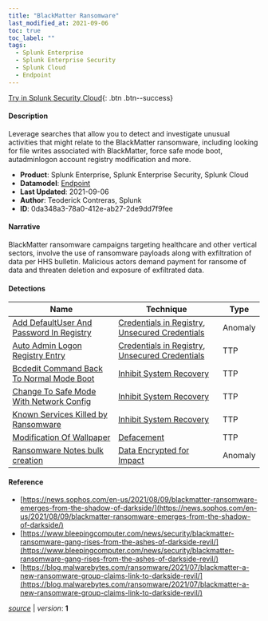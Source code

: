 ```yaml
---
title: "BlackMatter Ransomware"
last_modified_at: 2021-09-06
toc: true
toc_label: ""
tags:
  - Splunk Enterprise
  - Splunk Enterprise Security
  - Splunk Cloud
  - Endpoint
---
```


[Try in Splunk Security Cloud](https://www.splunk.com/en_us/cyber-security.html){: .btn .btn--success}

#### Description

Leverage searches that allow you to detect and investigate unusual activities that might relate to the BlackMatter ransomware, including looking for file writes associated with BlackMatter, force safe mode boot, autadminlogon account registry modification and more.

- **Product**: Splunk Enterprise, Splunk Enterprise Security, Splunk Cloud
- **Datamodel**: [Endpoint](https://docs.splunk.com/Documentation/CIM/latest/User/Endpoint)
- **Last Updated**: 2021-09-06
- **Author**: Teoderick Contreras, Splunk
- **ID**: 0da348a3-78a0-412e-ab27-2de9dd7f9fee

#### Narrative

BlackMatter ransomware campaigns targeting healthcare and other vertical sectors, involve the use of ransomware payloads along with exfiltration of data per HHS bulletin. Malicious actors demand payment for ransome of data and threaten deletion and exposure of exfiltrated data.

#### Detections

| Name        | Technique   | Type         |
| ----------- | ----------- |--------------|
| [Add DefaultUser And Password In Registry](/endpoint/add_defaultuser_and_password_in_registry/) | [Credentials in Registry](/tags/#credentials-in-registry), [Unsecured Credentials](/tags/#unsecured-credentials) | Anomaly |
| [Auto Admin Logon Registry Entry](/endpoint/auto_admin_logon_registry_entry/) | [Credentials in Registry](/tags/#credentials-in-registry), [Unsecured Credentials](/tags/#unsecured-credentials) | TTP |
| [Bcdedit Command Back To Normal Mode Boot](/endpoint/bcdedit_command_back_to_normal_mode_boot/) | [Inhibit System Recovery](/tags/#inhibit-system-recovery) | TTP |
| [Change To Safe Mode With Network Config](/endpoint/change_to_safe_mode_with_network_config/) | [Inhibit System Recovery](/tags/#inhibit-system-recovery) | TTP |
| [Known Services Killed by Ransomware](/endpoint/known_services_killed_by_ransomware/) | [Inhibit System Recovery](/tags/#inhibit-system-recovery) | TTP |
| [Modification Of Wallpaper](/endpoint/modification_of_wallpaper/) | [Defacement](/tags/#defacement) | TTP |
| [Ransomware Notes bulk creation](/endpoint/ransomware_notes_bulk_creation/) | [Data Encrypted for Impact](/tags/#data-encrypted-for-impact) | Anomaly |

#### Reference

* [https://news.sophos.com/en-us/2021/08/09/blackmatter-ransomware-emerges-from-the-shadow-of-darkside/](https://news.sophos.com/en-us/2021/08/09/blackmatter-ransomware-emerges-from-the-shadow-of-darkside/)
* [https://www.bleepingcomputer.com/news/security/blackmatter-ransomware-gang-rises-from-the-ashes-of-darkside-revil/](https://www.bleepingcomputer.com/news/security/blackmatter-ransomware-gang-rises-from-the-ashes-of-darkside-revil/)
* [https://blog.malwarebytes.com/ransomware/2021/07/blackmatter-a-new-ransomware-group-claims-link-to-darkside-revil/](https://blog.malwarebytes.com/ransomware/2021/07/blackmatter-a-new-ransomware-group-claims-link-to-darkside-revil/)



[*source*](https://github.com/splunk/security_content/tree/develop/stories/blackmatter_ransomware.yml) \| *version*: **1**